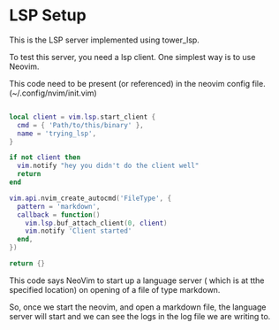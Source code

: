 # LSP Setup

This is the LSP server implemented using tower_lsp.

To test this server, you need a lsp client. One simplest way is to use Neovim.

This code need to be present (or referenced) in the neovim config file. (~/.config/nvim/init.vim)

```lua

local client = vim.lsp.start_client {
  cmd = { 'Path/to/this/binary' },
  name = 'trying_lsp',
}

if not client then
  vim.notify "hey you didn't do the client well"
  return
end

vim.api.nvim_create_autocmd('FileType', {
  pattern = 'markdown',
  callback = function()
    vim.lsp.buf_attach_client(0, client)
    vim.notify 'Client started'
  end,
})

return {}
```

This code says NeoVim to start up a language server ( which is at tthe specified location) on opening of a file of type markdown.

So, once we start the neovim, and open a markdown file, the language server will start and we can see the logs in the log file we are writing to.
